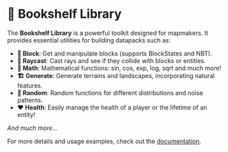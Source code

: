 # 📖 Bookshelf Library

The **Bookshelf Library** is a powerful toolkit designed for mapmakers. It provides essential utilities for building datapacks such as:

- **🧱 Block**: Get and manipulate blocks (supports BlockStates and NBT).
- **🔦 Raycast**: Cast rays and see if they collide with blocks or entities.
- **🧮 Math**: Mathematical functions: sin, cos, exp, log, sqrt and much more!
- **🏗️ Generate**: Generate terrains and landscapes, incorporating natural features.
- **🎲 Random**: Random functions for different distributions and noise patterns.
- **❤️ Health**: Easily manage the health of a player or the lifetime of an entity!

*And much more...*

For more details and usage examples, check out the [documentation](https://docs.mcbookshelf.dev/en/latest/index.html).
